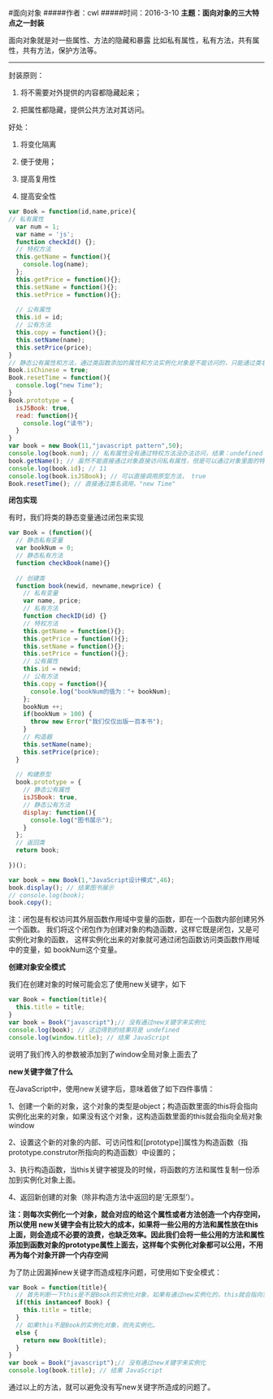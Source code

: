 #面向对象
#####作者：cwl
#####时间：2016-3-10
**主题：面向对象的三大特点之一封装**

面向对象就是对一些属性、方法的隐藏和暴露
比如私有属性，私有方法，共有属性，共有方法，保护方法等。

***

封装原则：

1. 将不需要对外提供的内容都隐藏起来；

2. 把属性都隐藏，提供公共方法对其访问。

好处：

1. 将变化隔离 
 
2. 便于使用；

3. 提高复用性

4. 提高安全性
```javascript
var Book = function(id,name,price){
// 私有属性
  var num = 1;
  var name = 'js';
  function checkId() {};
  // 特权方法
  this.getName = function(){
    console.log(name);
  };
  this.getPrice = function(){};
  this.setName = function(){};
  this.setPrice = function(){};
  
  // 公有属性
  this.id = id;
  // 公有方法
  this.copy = function(){};
  this.setName(name);
  this.setPrice(price);
}
// 静态公有属性和方法，通过类函数添加的属性和方法实例化对象是不能访问的，只能通过类名访问
Book.isChinese = true;
Book.resetTime = function(){
  console.log("new Time");
}
Book.prototype = {
  isJSBook: true,
  read: function(){
    console.log("读书");
  }
}
var book = new Book(11,"javascript pattern",50);
console.log(book.num); // 私有属性没有通过特权方法没办法访问，结果：undefined
book.getName(); // 虽然不能直接通过对象直接访问私有属性，但是可以通过对象里面的特权方法进行访问，结果：js
console.log(book.id); // 11
console.log(book.isJSBook); // 可以直接调用原型方法， true
Book.resetTime(); // 直接通过类名调用，"new Time"
```



**闭包实现**

有时，我们将类的静态变量通过闭包来实现
```javascript
var Book = (function(){
  // 静态私有变量
  var bookNum = 0;
  // 静态私有方法
  function checkBook(name){}
  
  // 创建类
  function book(newid, newname,newprice) {
    // 私有变量
    var name, price;
    // 私有方法
    function checkID(id) {}
    // 特权方法
    this.getName = function(){};
    this.getPrice = function(){};
    this.setName = function(){};
    this.setPrice = function(){};
    // 公有属性
    this.id = newid;
    // 公有方法
    this.copy = function(){
      console.log("bookNum的值为："+ bookNum);
    };
    bookNum ++;
    if(bookNum > 100) {
      throw new Error("我们仅仅出版一百本书");
    }
    // 构造器
    this.setName(name);
    this.setPrice(price);
  }
  
  // 构建原型
  book.prototype = {
    // 静态公有属性
    isJSBook: true,
    // 静态公有方法
    display: function(){
      console.log("图书展示");
    }
  };
  // 返回类
  return book;
  
})();

var book = new Book(1,"JavaScript设计模式",46);
book.display(); // 结果图书展示
// console.log(book);
book.copy();
```
  注：闭包是有权访问其外层函数作用域中变量的函数，即在一个函数内部创建另外一个函数。
  我们将这个闭包作为创建对象的构造函数，这样它既是闭包，又是可实例化对象的函数，
  这样实例化出来的对象就可通过闭包函数访问类函数作用域中的变量，如 bookNum这个变量。




**创建对象安全模式**

我们在创建对象的时候可能会忘了使用new关键字，如下
```javascript
var Book = function(title){
  this.title = title;
}
var book = Book("javascript");// 没有通过new关键字来实例化
console.log(book); // 这边得到的结果将是 undefined
console.log(window.title); // 结果 JavaScript 
```

说明了我们传入的参数被添加到了window全局对象上面去了

**new关键字做了什么**

  在JavaScript中，使用new关键字后，意味着做了如下四件事情：

  1、创建一个新的对象，这个对象的类型是object；构造函数里面的this将会指向实例化出来的对象，如果没有这个对象，这构造函数里面的this就会指向全局对象window

  2、设置这个新的对象的内部、可访问性和[[prototype]]属性为构造函数（指prototype.construtor所指向的构造函数）中设置的；

  3、执行构造函数，当this关键字被提及的时候，将函数的方法和属性复制一份添加到实例化对象上面。

  4、返回新创建的对象（除非构造方法中返回的是‘无原型’）。

**注：则每次实例化一个对象，就会对应的给这个属性或者方法创造一个内存空间，所以使用 new关键字会有比较大的成本，如果将一些公用的方法和属性放在this上面，则会造成不必要的浪费，也缺乏效率。因此我们会将一些公用的方法和属性添加到函数对象的prototype属性上面去，这样每个实例化对象都可以公用，不用再为每个对象开辟一个内存空间**

为了防止因漏掉new关键字而造成程序问题，可使用如下安全模式：
```javascript
var Book = function(title){
  // 首先判断一下this是不是Book的实例化对象，如果有通过new实例化的，this就会指向实例化对象，该条件就会成立，并向下执行
  if(this instanceof Book) {
    this.title = title;
  }
  // 如果this不是Book的实例化对象，则先实例化。
  else {
    return new Book(title);
  }
}
var book = Book("javascript");// 没有通过new关键字来实例化
console.log(book.title); // 结果 JavaScript
```

通过以上的方法，就可以避免没有写new关键字所造成的问题了。